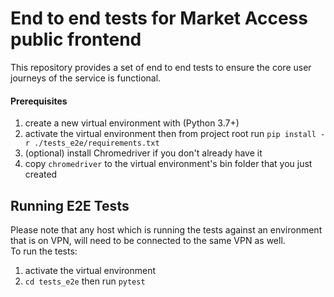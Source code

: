# End to end tests for Market Access public frontend

This repository provides a set of end to end tests to ensure the core user journeys of the service is functional. 
 
#### Prerequisites
1. create a new virtual environment with (Python 3.7+)
2. activate the virtual environment then from project root run `pip install -r ./tests_e2e/requirements.txt`
3. (optional) install Chromedriver if you don't already have it
4. copy `chromedriver` to the virtual environment's bin folder that you just created

## Running E2E Tests
Please note that any host which is running the tests against an environment that is on VPN, will need to be connected to the same VPN as well.  
To run the tests:
1. activate the virtual environment
2. `cd tests_e2e` then run `pytest`
